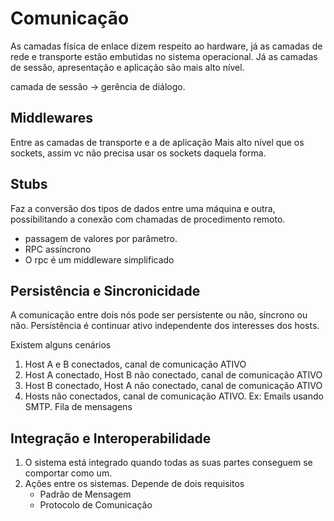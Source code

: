 # Comunicação

As camadas física de enlace dizem respeito ao hardware, já as camadas de rede e transporte estão embutidas no sistema operacional. Já as camadas de sessão, apresentação e aplicação são mais alto nível.

camada de sessão -> gerência de diálogo.


## Middlewares
Entre as camadas de transporte e a de aplicação
Mais alto nível que os sockets, assim vc não precisa usar os sockets daquela forma.

## Stubs
Faz a conversão dos tipos de dados entre uma máquina e outra, possibilitando a conexão com chamadas de procedimento remoto.

* passagem de valores por parâmetro.
* RPC assíncrono
* O rpc é um middleware simplificado

## Persistência e Sincronicidade
A comunicação entre dois nós pode ser persistente ou não, síncrono ou não.
Persistência é continuar ativo independente dos interesses dos hosts.

Existem alguns cenários
1. Host A e B conectados, canal de comunicação ATIVO
2. Host A conectado, Host B não conectado, canal de comunicação ATIVO
2. Host B conectado, Host A não conectado, canal de comunicação ATIVO
3. Hosts não conectados, canal de comunicação ATIVO. Ex: Emails usando SMTP. Fila de mensagens

## Integração e Interoperabilidade
1. O sistema está integrado quando todas as suas partes conseguem se comportar como um.
2. Ações entre os sistemas. Depende de dois requisitos
    * Padrão de Mensagem
    * Protocolo de Comunicação




